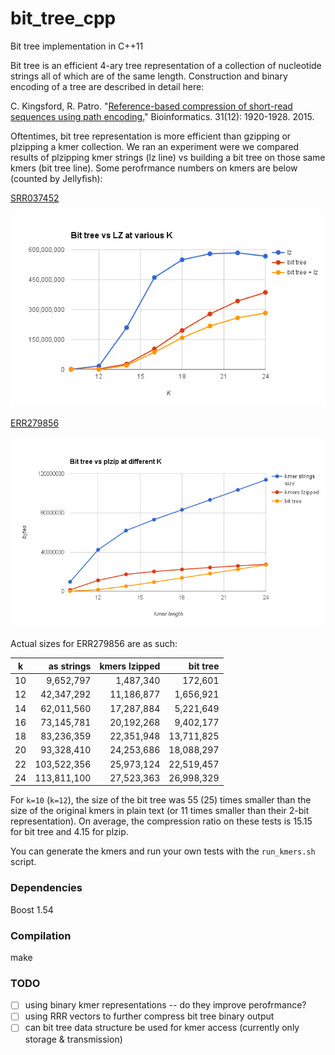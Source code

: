 # bit_tree_cpp
Bit tree implementation in C++11

Bit tree is an efficient 4-ary tree representation of a collection of nucleotide strings all of which are of the same length. Construction and binary encoding of a tree are described in detail here:

  C. Kingsford, R. Patro. "[Reference-based compression of short-read sequences using path encoding.](http://bioinformatics.oxfordjournals.org/content/31/12/1920.full)" Bioinformatics. 31(12): 1920-1928. 2015.

Oftentimes, bit tree representation is more efficient than gzipping or plzipping a kmer collection. We ran an experiment were we compared results of plzipping kmer strings (lz line) vs building a bit tree on those same kmers (bit tree line). Some perofrmance numbers on kmers are below (counted by Jellyfish):

[SRR037452](http://www.ncbi.nlm.nih.gov/sra/?term=SRR037452)

![data for SRR037452](https://github.com/lynxoid/bit_tree_cpp/blob/master/SRR037452_size_vs_k.png)

[ERR279856](http://www.ncbi.nlm.nih.gov/sra/?term=ERR279856)

![plot of data in the table below](https://github.com/lynxoid/bit_tree_cpp/blob/master/size_vs_k.png )


Actual sizes for ERR279856 are as such:

k |	as strings |	kmers lzipped |	bit tree
-----|---:|----:|-----------------------------:
10 |	9,652,797 |	1,487,340 |	172,601
12 | 42,347,292 | 11,186,877 |	1,656,921
14 | 62,011,560 | 17,287,884 | 5,221,649
16 | 73,145,781 | 20,192,268 | 9,402,177
18 | 83,236,359 | 22,351,948 | 13,711,825
20 | 93,328,410 | 24,253,686 | 18,088,297
22 | 103,522,356 | 25,973,124 | 22,519,457
24 | 113,811,100 | 27,523,363 | 26,998,329

For `k=10` (`k=12`), the size of the bit tree was 55 (25) times smaller than the size of the original kmers in plain text (or 11 times smaller than their 2-bit representation). On average, the compression ratio on these tests is 15.15 for bit tree and 4.15 for plzip.

You can generate the kmers and run your own tests with the `run_kmers.sh` script.

### Dependencies

Boost 1.54

### Compilation

make

### TODO

- [ ] using binary kmer representations -- do they improve perofrmance?
- [ ] using RRR vectors to further compress bit tree binary output
- [ ] can bit tree data structure be used for kmer access (currently only storage & transmission)
